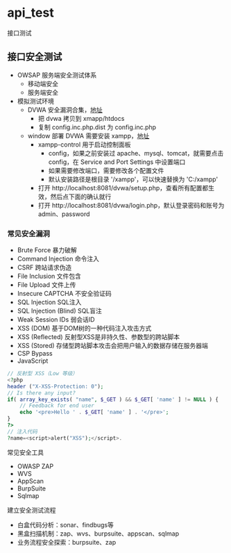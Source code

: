 # api_test

接口测试

## 接口安全测试

- OWSAP 服务端安全测试体系
    - 移动端安全
    - 服务端安全
- 模拟测试环境
    - DVWA 安全漏洞合集，[地址](https://dvwa.co.uk/)
        - 把 dvwa 拷贝到 xmapp/htdocs
        - 复制 config.inc.php.dist 为 config.inc.php
    - window 部署 DVWA 需要安装 xampp，[地址](https://www.apachefriends.org/index.html)
        - xampp-control 用于启动控制面板
            - config，如果之前安装过 apache、mysql、tomcat，就需要点击 config，在 Service and Port Settings 中设置端口
            - 如果需要修改端口，需要修改各个配置文件
            - 默认安装路径是根目录 '/xampp'，可以快速替换为 'C:/xampp'
        - 打开 http://localhost:8081/dvwa/setup.php，查看所有配置都生效，然后点下面的确认就行
        - 打开 http://localhost:8081/dvwa/login.php，默认登录密码和账号为 admin、password

### 常见安全漏洞

- Brute Force 暴力破解
- Command Injection 命令注入
- CSRF 跨站请求伪造
- File Inclusion 文件包含
- File Upload 文件上传
- Insecure CAPTCHA 不安全验证码
- SQL Injection SQL注入
- SQL Injection (Blind) SQL盲注
- Weak Session IDs 弱会话ID
- XSS (DOM) 基于DOM树的一种代码注入攻击方式
- XSS (Reflected) 反射型XSS是非持久性、参数型的跨站脚本
- XSS (Stored) 存储型跨站脚本攻击会把用户输入的数据存储在服务器端
- CSP Bypass 
- JavaScript 

```php
// 反射型 XSS（Low 等级）
<?php
header ("X-XSS-Protection: 0");
// Is there any input?
if( array_key_exists( "name", $_GET ) && $_GET[ 'name' ] != NULL ) {
    // Feedback for end user
    echo '<pre>Hello ' . $_GET[ 'name' ] . '</pre>';
}
?>
// 注入代码
?name=<script>alert("XSS");</script>.
```

常见安全工具
- OWASP ZAP
- WVS
- AppScan
- BurpSuite
- Sqlmap

建立安全测试流程
- 白盒代码分析：sonar、findbugs等
- 黑盒扫描机制：zap、wvs、burpsuite、appscan、sqlmap
- 业务流程安全探索：burpsuite、zap






















